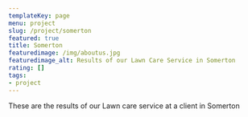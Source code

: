 ```yaml
---
templateKey: page
menu: project
slug: /project/somerton
featured: true
title: Somerton
featuredimage: /img/aboutus.jpg
featuredimage_alt: Results of our Lawn Care Service in Somerton
rating: []
tags:
- project
---
```

These are the results of our Lawn care service at a client in Somerton


